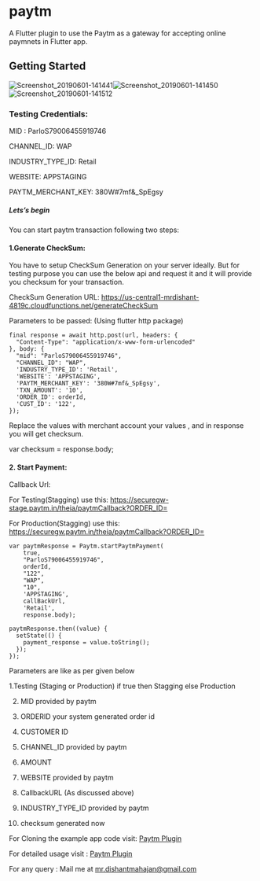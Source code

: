 # paytm

A Flutter plugin to use the Paytm as a gateway for accepting online paymnets in Flutter app. 

## Getting Started

![Screenshot_20190601-141441](https://user-images.githubusercontent.com/25786428/58746334-d66f3680-847a-11e9-85b0-804d42207f12.jpg)![Screenshot_20190601-141450](https://user-images.githubusercontent.com/25786428/58746336-d707cd00-847a-11e9-80ce-4e7814a43ddb.jpg)![Screenshot_20190601-141512](https://user-images.githubusercontent.com/25786428/58746340-e555e900-847a-11e9-8796-1df156751652.jpg)

### Testing Credentials:
MID : ParloS79006455919746

CHANNEL_ID: WAP

INDUSTRY_TYPE_ID: Retail

WEBSITE: APPSTAGING

PAYTM_MERCHANT_KEY: 380W#7mf&_SpEgsy

##### Lets’s begin

You can start paytm transaction following two steps:

#### 1.Generate CheckSum:

You have to setup CheckSum Generation on your server ideally. But for testing purpose you can use the below api and request it and it will provide you checksum for your transaction.

CheckSum Generation URL: https://us-central1-mrdishant-4819c.cloudfunctions.net/generateCheckSum

Parameters to be passed: (Using flutter http package)


```
final response = await http.post(url, headers: {
  "Content-Type": "application/x-www-form-urlencoded"
}, body: {
  "mid": "ParloS79006455919746",
  "CHANNEL_ID": "WAP",
  'INDUSTRY_TYPE_ID': 'Retail',
  'WEBSITE': 'APPSTAGING',
  'PAYTM_MERCHANT_KEY': '380W#7mf&_SpEgsy',
  'TXN_AMOUNT': '10',
  'ORDER_ID': orderId,
  'CUST_ID': '122',
});
```

Replace the values with merchant account your values , and in response you will get checksum.

var checksum = response.body;

#### 2. Start Payment:

Callback Url:

For Testing(Stagging) use this:
https://securegw-stage.paytm.in/theia/paytmCallback?ORDER_ID=

For Production(Stagging) use this:
https://securegw.paytm.in/theia/paytmCallback?ORDER_ID=

```
var paytmResponse = Paytm.startPaytmPayment(
    true,
    "ParloS79006455919746",
    orderId,
    "122",
    "WAP",
    "10",
    'APPSTAGING',
    callBackUrl,
    'Retail',
    response.body);

paytmResponse.then((value) {
  setState(() {
    payment_response = value.toString();
  });
});
```

Parameters are like as per given below

1.Testing (Staging or Production) if true then Stagging else Production

2. MID provided by paytm

3. ORDERID your system generated order id

4. CUSTOMER ID

5. CHANNEL_ID provided by paytm

6. AMOUNT

7. WEBSITE provided by paytm

8. CallbackURL (As discussed above)

9. INDUSTRY_TYPE_ID provided by paytm

10. checksum generated now

For Cloning the example app code visit:
[Paytm Plugin](https://github.com/mrdishant/Paytm-Flutter-Plugin)

For detailed usage visit :
[Paytm Plugin](https://medium.com/@mr.dishantmahajan/paytm-plugin-flutter-paytm-4aa144da4fd4)

For any query :
Mail me at mr.dishantmahajan@gmail.com